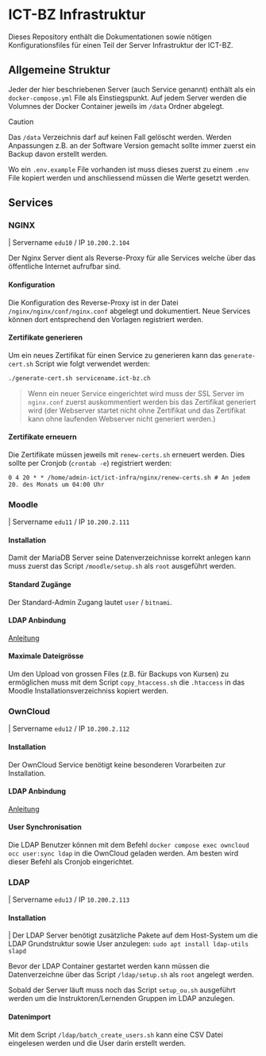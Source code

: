 # ICT-BZ Infrastruktur

Dieses Repository enthält die Dokumentationen sowie nötigen Konfigurationsfiles für einen Teil der Server Infrastruktur der ICT-BZ.

## Allgemeine Struktur

Jeder der hier beschriebenen Server (auch Service genannt) enthält als ein `docker-compose.yml` File als Einstiegspunkt. Auf jedem Server werden die Volumnes der Docker Container jeweils im `/data` Ordner abgelegt.

> [!CAUTION]
> Das `/data` Verzeichnis darf auf keinen Fall gelöscht werden. Werden Anpassungen z.B. an der Software Version gemacht sollte immer zuerst ein Backup davon erstellt werden.

Wo ein `.env.example` File vorhanden ist muss dieses zuerst zu einem `.env` File kopiert werden und anschliessend müssen die Werte gesetzt werden.

## Services

### NGINX

| Servername `edu10` / IP `10.200.2.104`

Der Nginx Server dient als Reverse-Proxy für alle Services welche über das öffentliche Internet aufrufbar sind.

#### Konfiguration

Die Konfiguration des Reverse-Proxy ist in der Datei `/nginx/nginx/conf/nginx.conf` abgelegt und dokumentiert. Neue Services können dort entsprechend den Vorlagen registriert werden.

#### Zertifikate generieren

Um ein neues Zertifikat für einen Service zu generieren kann das `generate-cert.sh` Script wie folgt verwendet werden:

```sh
./generate-cert.sh servicename.ict-bz.ch
```

> Wenn ein neuer Service eingerichtet wird muss der SSL Server im `nginx.conf` zuerst auskommentiert werden bis das Zertifikat generiert wird (der Webserver startet nicht ohne Zertifikat und das Zertifikat kann ohne laufenden Webserver nicht generiert werden.)

#### Zertifikate erneuern

Die Zertifikate müssen jeweils mit `renew-certs.sh` erneuert werden. Dies sollte per Cronjob (`crontab -e`) registriert werden:

```
0 4 20 * * /home/admin-ict/ict-infra/nginx/renew-certs.sh # An jedem 20. des Monats um 04:00 Uhr
```

### Moodle

| Servername `edu11` / IP `10.200.2.111`

#### Installation

Damit der MariaDB Server seine Datenverzeichnisse korrekt anlegen kann muss zuerst das Script `/moodle/setup.sh` als `root` ausgeführt werden.

#### Standard Zugänge

Der Standard-Admin Zugang lautet `user` / `bitnami`.

#### LDAP Anbindung

[Anleitung](https://docs.moodle.org/405/en/LDAP_authentication)

#### Maximale Dateigrösse

Um den Upload von grossen Files (z.B. für Backups von Kursen) zu ermöglichen muss mit dem Script `copy_htaccess.sh` die `.htaccess` in das Moodle Installationsverzeichniss kopiert werden.

### OwnCloud

| Servername `edu12` / IP `10.200.2.112`

#### Installation

Der OwnCloud Service benötigt keine besonderen Vorarbeiten zur Installation.

#### LDAP Anbindung

[Anleitung](https://doc.owncloud.com/server/10.15/admin_manual/configuration/user/user_auth_ldap.html)

#### User Synchronisation

Die LDAP Benutzer können mit dem Befehl `docker compose exec owncloud occ user:sync ldap` in die OwnCloud geladen werden. Am besten wird dieser Befehl als Cronjob eingerichtet.

### LDAP

| Servername `edu13` / IP `10.200.2.113`

#### Installation

| Der LDAP Server benötigt zusätzliche Pakete auf dem Host-System um die LDAP Grundstruktur sowie User anzulegen: `sudo apt install ldap-utils slapd`

Bevor der LDAP Container gestartet werden kann müssen die Datenverzeichne über das Script `/ldap/setup.sh` als `root` angelegt werden.

Sobald der Server läuft muss noch das Script `setup_ou.sh` ausgeführt werden um die Instruktoren/Lernenden Gruppen im LDAP anzulegen.

#### Datenimport

Mit dem Script `/ldap/batch_create_users.sh` kann eine CSV Datei eingelesen werden und die User darin erstellt werden.